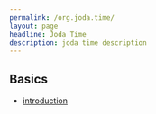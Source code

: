 ```yaml
---
permalink: /org.joda.time/
layout: page
headline: Joda Time
description: joda time description
---
```


## Basics
 - [introduction](http://javalab.co)
